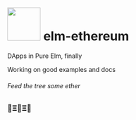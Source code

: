 # <img src="https://cdn.rawgit.com/cmditch/elm-ethereum/master/elm-ethereum-logo.svg" width="75"> elm-ethereum

DApps in Pure Elm, finally

Working on good examples and docs

###### Feed the tree some ether

### 🌳Ξ🌳Ξ🌳

